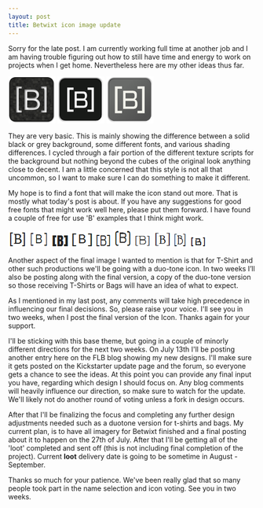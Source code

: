 ```yaml
---
layout: post
title: Betwixt icon image update 
---
```


Sorry for the late post.  I am currently working full time at another job and I am having trouble figuring out how to still have time and energy to work on projects when I get home.  Nevertheless here are my other ideas thus far.

![Final Betwixt Icon Selected](/images/2012/07/17/Betwixt1.png)
![Final Betwixt Icon Selected](/images/2012/07/17/Betwixt2.png)
![Final Betwixt Icon Selected](/images/2012/07/17/Betwixt3.png)

They are very basic.   This is mainly showing the difference between a solid black or grey background, some different fonts, and various shading differences.  I cycled through a fair portion of the different texture scripts for the background but nothing beyond the cubes of the original look anything close to decent.  I am a little concerned that this style is not all that uncommon, so I want to make sure I can do something to make it different.  

My hope is to find a font that will make the icon stand out more.  That is mostly what today's post is about.  If you have any suggestions for good free fonts that might work well here, please put them forward.  I have found a couple of free for use 'B' examples that I think might work.  

![Amethysta](/images/2012/07/17/Amethysta.PNG)
![Anonymous Pro](/images/2012/07/17/Anonymous%20Pro.PNG)
![Anton](/images/2012/07/17/Anton.PNG)
![Cousine](/images/2012/07/17/Cousine.PNG)
![Dosis](/images/2012/07/17/Dosis.PNG)
![Exo](/images/2012/07/17/Exo.PNG)
![Flamenco](/images/2012/07/17/Flamenco.PNG)
![Gentium Basic](/images/2012/07/17/Gentium%20Basic.PNG)
![Glass Antiqua](/images/2012/07/17/Glass%20Antiqua.PNG)
![Iceland](/images/2012/07/17/Iceland.PNG)


Another aspect of the final image I wanted to mention is that for T-Shirt and other such productions we'll be going with a duo-tone icon.  In two weeks I’ll also be posting along with the final version, a copy of the duo-tone version so those receiving T-Shirts or Bags will have an idea of what to expect.  

As I mentioned in my last post, any comments will take high precedence in influencing our final decisions.  So, please raise your voice.  I'll see you in two weeks, when I post the final version of the Icon.  Thanks again for your support.  

I'll be sticking with this base theme, but going in a couple of minorly different directions for the next two weeks.  On July 13th I'll be posting another entry here on the FLB blog showing my new designs.  I'll make sure it gets posted on the Kickstarter update page and the forum, so everyone gets a chance to see the ideas.  At this point you can provide any final input you have, regarding which design I should focus on.  Any blog comments will heavily influence our direction, so make sure to watch for the update.  We'll likely not do another round of voting unless a fork in design occurs.

After that I'll be finalizing the focus and completing any further design adjustments needed such as a duotone version for t-shirts and bags.  My current plan, is to have all imagery for Betwixt finished and a final posting about it to happen on the 27th of July.  After that I'll be getting all of the 'loot' completed and sent off (this is not including final completion of the project).  Current **loot** delivery date is going to be sometime in August - September.  

Thanks so much for your patience.  We've been really glad that so many people took part in the name selection and icon voting.  See you in two weeks.
